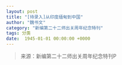 ```yaml
---
layout: post
title: "[待录入]从印度缅甸到中国"
author: "魏书文"
category: "新编第二十二师出关周年纪念特刊"
tags: 分类
date:  1945-01-01 00:00:00 +0000
---
```

> 来源：新编第二十二师出关周年纪念特刊P

